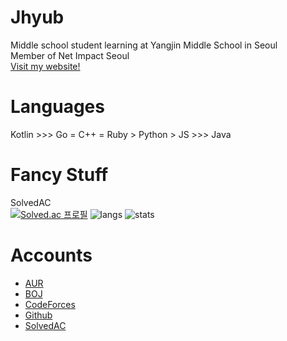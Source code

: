 # Jhyub
Middle school student learning at Yangjin Middle School in Seoul  
Member of Net Impact Seoul  
[Visit my website!](https://jhseo.dev/)

# Languages
Kotlin >>> Go = C++ = Ruby > Python > JS >>> Java

# Fancy Stuff
SolvedAC  
[![Solved.ac 프로필](http://mazassumnida.wtf/api/v2/generate_badge?boj=jhseo1107)](https://solved.ac/jhseo1107)
![langs](https://github-readme-stats.vercel.app/api/top-langs/?username=Jhyub&theme=blue-green&layout=compact)
![stats](https://github-readme-stats.vercel.app/api?username=Jhyubr&theme=blue-green&layout=compact)

# Accounts
- [AUR](https://aur.archlinux.org/account/Jhyub/)  
- [BOJ](https://acmicpc.net/user/jhseo1107)  
- [CodeForces](https://codeforces.com/profile/jhseo1107)  
- [Github](https://github.com/jhyub)  
- [SolvedAC](https://solved.ac/profile/jhseo1107)
